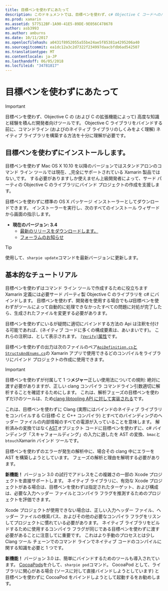 ```yaml
---
title: 目標ペンを使わずにあたって
description: このドキュメントでは、目標ペンを使わず、c# Objective C コードへのバインドの作成を自動化するためのツールの概要を示します。
ms.prod: xamarin
ms.assetid: 577512BF-1A90-41E5-89DE-9E056C478678
author: asb3993
ms.author: amburns
ms.date: 10/11/2017
ms.openlocfilehash: a0431f8952055a55be24ae5f85381a4295206a40
ms.sourcegitcommit: ea1dc12a3c2d7322f234997daacbfdb6ad542507
ms.translationtype: MT
ms.contentlocale: ja-JP
ms.lasthandoff: 06/05/2018
ms.locfileid: "34781817"
---
```

# <a name="getting-started-with-objective-sharpie"></a>目標ペンを使わずにあたって

> [!IMPORTANT]
> 目標ペンを使わず、Objective C の (および C の拡張機能によって) 高度な知識と経験を積んだ開発者向けツールです。 Objective C ライブラリをバインドする前に、コマンドライン (およびのネイティブ ライブラリのしくみをよく理解) ネイティブ ライブラリを構築する方法を十分に理解が必要です。

<a name="installing" />

## <a name="installing-objective-sharpie"></a>目標ペンを使わずにインストールします。

目標ペンを使わず Mac OS X 10.10 を以降のバージョンではスタンドアロンのコマンド ライン ツールでは現在、_完全にサポートされている Xamarin 製品ではない_です。 する必要がありますしか使えません上級開発者によって、サード パーティの Objective C のライブラリにバインド プロジェクトの作成を支援します。

目標ペンを使わずに標準の OS X パッケージ インストーラーとしてダウンロードできます。
インストーラーを実行し、次のすべてのインストール ウィザードから画面の指示します。

- **現在のバージョン: 3.4**
  - [最新のリリースをダウンロードします。](https://dl.xamarin.com/objective-sharpie/ObjectiveSharpie.pkg)
  - [フォーラムのお知らせ](https://forums.xamarin.com/discussion/104800/objective-sharpie-3-4)

> [!TIP]
> 使用して、`sharpie update`コマンドを最新バージョンに更新します。

## <a name="basic-walkthrough"></a>基本的なチュートリアル

目標ペンを使わずはコマンド ライン ツールで作成するために役立ちます Xamarin 定義には必要サード パーティ製 Objective C のライブラリを c# にバインドします。
目標ペンを使わず、開発者を使用する場合でも*は*目標ペンを使わずがツールによって自動的に処理できなかったすべての問題に対処が完了したら、生成されたファイルを変更する必要があります。

目標ペンを使わずにいるが疑問に適切にバインドする方法の Api は注釈を付ける可能であれば、(ネイティブ コードに多くの構成要素は、あいまいです)。
これらの注釈は、として表示されます。 [ `[Verify]`属性](~/cross-platform/macios/binding/objective-sharpie/platform/verify.md)です。

目標ペンを使わずの出力は次のファイルのペア[`ApiDefinition.cs`と`StructsAndEnums.cs`](~/cross-platform/macios/binding/objective-sharpie/platform/apidefinitions-structsandenums.md)の Xamarin アプリで使用できるどのコンパイルをライブラリにバインド プロジェクトの作成に使用できます。

> [!IMPORTANT]
> 目標ペンを使わずが付属して 1 つ**メジャー**正しい使用法についての規則: 絶対に渡す必要がありますが、正しい clang コンパイラ コマンドライン引数適切に解析することを確認するためにします。 これは、解析フェーズの目標ペンを使わずだけのツールは、ため[clang libtooling API に対して実装される](http://clang.llvm.org/docs/LibTooling.html)です。

これは、目標ペンを使わずに Clang (実際にはバインドのネイティブ ライブラリをコンパイルする C/目標-C と C++ コンパイラ) とすべてのバインディングのヘッダー ファイルの内部情報のすべての電源が入っていることを意味します。
解析済みの変換ではなく[AST](http://en.wikipedia.org/wiki/Abstract_syntax_tree)オブジェクト コードに目標ペンを使わずに、c# バインディング「スキャフォールディング」の入力に適したを AST の変換、`bmac`と`btouch`Xamarin バインド ツールです。

目標ペンを使わずのエラーが発生の解析中に、場合その clang 中にエラーを AST を構築しようとしています。 フェーズの解析と理由を解明する必要があります。

**新機能！** バージョン 3.0 の試行でアドレスをこの複雑さの一部の Xcode プロジェクトを直接サポートします。 ネイティブ ライブラリに、有効な Xcode プロジェクトがある場合は、目標ペンを使わずは指定されたターゲット、および構成は、必要な入力ヘッダー ファイルとコンパイラ フラグを推測するためのプロジェクトを評価できます。

Xcode プロジェクトが使用できない場合は、正しい入力ヘッダー ファイル、ヘッダー ファイルの検索パス、およびその他の必要なコンパイラ フラグをリスンしてプロジェクトに慣れている必要があります。 ネイティブ ライブラリをビルドするために使用するコンパイラ フラグが同じである目標ペンを使わずに渡す必要があることに注意してに重要です。 これはより手動のプロセスとは少し Clang ツール チェーンでのコマンド ラインでネイティブ コードのコンパイルに関する知識を必要と 1 つです。

**新機能！** バージョン 3.0 は、簡単にバインドするためのツールも導入されています。 [CocoaPods](https://cocoapods.org)を介して、`sharpie pod`コマンド。
CocoaPod として、ライブラリに関心がある場合 (ソースに対して直接バインドしようとしています) と目標ペンを使わずに CocoaPod をバインドしようとして起動するをお勧めします。
